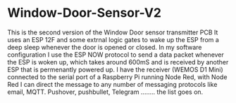 # Window-Door-Sensor-V2
This is the second version of the Window Door sensor transmitter PCB
It uses an ESP 12F and some extrnal logic gates to wake up the ESP from a deep sleep whenever the door is opened or closed.
In my software configuration I use the ESP NOW protocol to send a data packet whenever the ESP is woken up, which takes around 600mS and is received by another ESP that is permenantly powered up.  I have the receiver (WEMOS D1 Mini) connected to the serial port of a Raspberry Pi running Node Red, with Node Red I can direct the message to any number of messaging protocols like email, MQTT. Pushover, pushbullet, Telegram ........ the list goes on.
